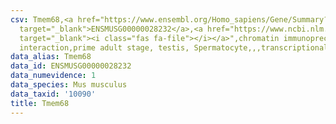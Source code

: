 ```yaml
---
csv: Tmem68,<a href="https://www.ensembl.org/Homo_sapiens/Gene/Summary?db=core;g=ENSMUSG00000028232"
  target="_blank">ENSMUSG00000028232</a>,<a href="https://www.ncbi.nlm.nih.gov/pubmed/25450459"
  target="_blank"><i class="fas fa-file"></i></a>",chromatin immunoprecipitation assay,direct
  interaction,prime adult stage, testis, Spermatocyte,,,transcriptional regulation,
data_alias: Tmem68
data_id: ENSMUSG00000028232
data_numevidence: 1
data_species: Mus musculus
data_taxid: '10090'
title: Tmem68
---
```

